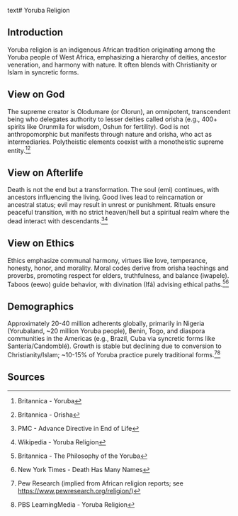 text# Yoruba Religion
## Introduction
Yoruba religion is an indigenous African tradition originating among the Yoruba people of West Africa, emphasizing a hierarchy of deities, ancestor veneration, and harmony with nature. It often blends with Christianity or Islam in syncretic forms.
## View on God
The supreme creator is Olodumare (or Olorun), an omnipotent, transcendent being who delegates authority to lesser deities called orisha (e.g., 400+ spirits like Orunmila for wisdom, Oshun for fertility). God is not anthropomorphic but manifests through nature and orisha, who act as intermediaries. Polytheistic elements coexist with a monotheistic supreme entity.[^7][^8]
## View on Afterlife
Death is not the end but a transformation. The soul (emi) continues, with ancestors influencing the living. Good lives lead to reincarnation or ancestral status; evil may result in unrest or punishment. Rituals ensure peaceful transition, with no strict heaven/hell but a spiritual realm where the dead interact with descendants.[^9][^10]
## View on Ethics
Ethics emphasize communal harmony, virtues like love, temperance, honesty, honor, and morality. Moral codes derive from orisha teachings and proverbs, promoting respect for elders, truthfulness, and balance (iwapele). Taboos (eewo) guide behavior, with divination (Ifá) advising ethical paths.[^11][^12]
## Demographics
Approximately 20-40 million adherents globally, primarily in Nigeria (Yorubaland, ~20 million Yoruba people), Benin, Togo, and diaspora communities in the Americas (e.g., Brazil, Cuba via syncretic forms like Santería/Candomblé). Growth is stable but declining due to conversion to Christianity/Islam; ~10-15% of Yoruba practice purely traditional forms.[^13][^14]
## Sources
[^7]: Britannica - Yoruba[](https://www.britannica.com/topic/Yoruba)
[^8]: Britannica - Orisha[](https://www.britannica.com/topic/orisha)
[^9]: PMC - Advance Directive in End of Life[](https://pmc.ncbi.nlm.nih.gov/articles/PMC5363404/)
[^10]: Wikipedia - Yoruba Religion[](https://en.wikipedia.org/wiki/Yoruba_religion)
[^11]: Britannica - The Philosophy of the Yoruba[](https://www.britannica.com/topic/The-Philosophy-of-the-Yoruba-2006354)
[^12]: New York Times - Death Has Many Names[](https://www.nytimes.com/2021/02/14/opinion/Yoruba-religion-death.html)
[^13]: Pew Research (implied from African religion reports; see https://www.pewresearch.org/religion/)
[^14]: PBS LearningMedia - Yoruba Religion[](https://www.pbslearningmedia.org/resource/sj14-soc-yorubarel/yoruba-religion-of-southwestern-nigeria/)
